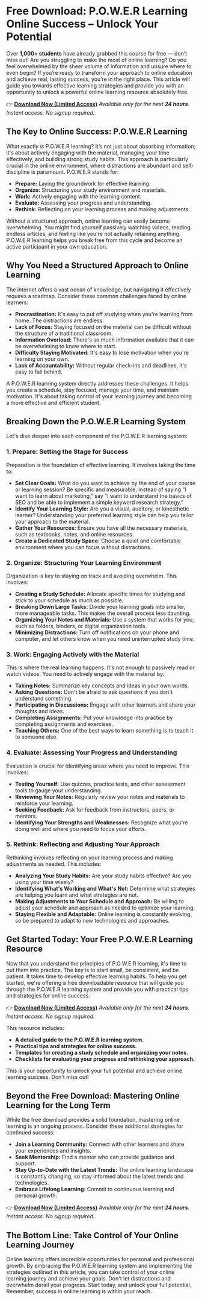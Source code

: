 # Free Download: P.O.W.E.R Learning Online Success – Unlock Your Potential

Over **1,000+ students** have already grabbed this course for free — don’t miss out! Are you struggling to make the most of online learning? Do you feel overwhelmed by the sheer volume of information and unsure where to even begin? If you’re ready to transform your approach to online education and achieve real, lasting success, you’re in the right place. This article will guide you towards effective learning strategies and provide you with an opportunity to unlock a powerful online learning resource absolutely free.

👉 [**Download Now (Limited Access)**](https://udemywork.com/p-o-w-e-r-learning-online-success)
_Available only for the next **24 hours**. Instant access. No signup required._

## The Key to Online Success: P.O.W.E.R Learning

What exactly *is* P.O.W.E.R learning? It’s not just about absorbing information; it's about actively engaging with the material, managing your time effectively, and building strong study habits. This approach is particularly crucial in the online environment, where distractions are abundant and self-discipline is paramount. P.O.W.E.R stands for:

*   **Prepare:** Laying the groundwork for effective learning.
*   **Organize:** Structuring your study environment and materials.
*   **Work:** Actively engaging with the learning content.
*   **Evaluate:** Assessing your progress and understanding.
*   **Rethink:** Reflecting on your learning process and making adjustments.

Without a structured approach, online learning can easily become overwhelming. You might find yourself passively watching videos, reading endless articles, and feeling like you're not actually retaining anything. P.O.W.E.R learning helps you break free from this cycle and become an active participant in your own education.

## Why You Need a Structured Approach to Online Learning

The internet offers a vast ocean of knowledge, but navigating it effectively requires a roadmap. Consider these common challenges faced by online learners:

*   **Procrastination:** It's easy to put off studying when you're learning from home. The distractions are endless.
*   **Lack of Focus:** Staying focused on the material can be difficult without the structure of a traditional classroom.
*   **Information Overload:** There's so much information available that it can be overwhelming to know where to start.
*   **Difficulty Staying Motivated:** It's easy to lose motivation when you're learning on your own.
*   **Lack of Accountability:** Without regular check-ins and deadlines, it's easy to fall behind.

A P.O.W.E.R learning system directly addresses these challenges. It helps you create a schedule, stay focused, manage your time, and maintain motivation. It's about taking control of your learning journey and becoming a more effective and efficient student.

## Breaking Down the P.O.W.E.R Learning System

Let's dive deeper into each component of the P.O.W.E.R learning system:

### 1. Prepare: Setting the Stage for Success

Preparation is the foundation of effective learning. It involves taking the time to:

*   **Set Clear Goals:** What do you want to achieve by the end of your course or learning session? Be specific and measurable. Instead of saying "I want to learn about marketing," say "I want to understand the basics of SEO and be able to implement a simple keyword research strategy."
*   **Identify Your Learning Style:** Are you a visual, auditory, or kinesthetic learner? Understanding your preferred learning style can help you tailor your approach to the material.
*   **Gather Your Resources:** Ensure you have all the necessary materials, such as textbooks, notes, and online resources.
*   **Create a Dedicated Study Space:** Choose a quiet and comfortable environment where you can focus without distractions.

### 2. Organize: Structuring Your Learning Environment

Organization is key to staying on track and avoiding overwhelm. This involves:

*   **Creating a Study Schedule:** Allocate specific times for studying and stick to your schedule as much as possible.
*   **Breaking Down Large Tasks:** Divide your learning goals into smaller, more manageable tasks. This makes the overall process less daunting.
*   **Organizing Your Notes and Materials:** Use a system that works for you, such as folders, binders, or digital organization tools.
*   **Minimizing Distractions:** Turn off notifications on your phone and computer, and let others know when you need uninterrupted study time.

### 3. Work: Engaging Actively with the Material

This is where the real learning happens. It's not enough to passively read or watch videos. You need to actively engage with the material by:

*   **Taking Notes:** Summarize key concepts and ideas in your own words.
*   **Asking Questions:** Don't be afraid to ask questions if you don't understand something.
*   **Participating in Discussions:** Engage with other learners and share your thoughts and ideas.
*   **Completing Assignments:** Put your knowledge into practice by completing assignments and exercises.
*   **Teaching Others:** One of the best ways to learn something is to teach it to someone else.

### 4. Evaluate: Assessing Your Progress and Understanding

Evaluation is crucial for identifying areas where you need to improve. This involves:

*   **Testing Yourself:** Use quizzes, practice tests, and other assessment tools to gauge your understanding.
*   **Reviewing Your Notes:** Regularly review your notes and materials to reinforce your learning.
*   **Seeking Feedback:** Ask for feedback from instructors, peers, or mentors.
*   **Identifying Your Strengths and Weaknesses:** Recognize what you're doing well and where you need to focus your efforts.

### 5. Rethink: Reflecting and Adjusting Your Approach

Rethinking involves reflecting on your learning process and making adjustments as needed. This includes:

*   **Analyzing Your Study Habits:** Are your study habits effective? Are you using your time wisely?
*   **Identifying What's Working and What's Not:** Determine what strategies are helping you learn and what strategies are not.
*   **Making Adjustments to Your Schedule and Approach:** Be willing to adjust your schedule and approach as needed to optimize your learning.
*   **Staying Flexible and Adaptable:** Online learning is constantly evolving, so be prepared to adapt to new technologies and approaches.

## Get Started Today: Your Free P.O.W.E.R Learning Resource

Now that you understand the principles of P.O.W.E.R learning, it's time to put them into practice. The key is to start small, be consistent, and be patient. It takes time to develop effective learning habits. To help you get started, we're offering a free downloadable resource that will guide you through the P.O.W.E.R learning system and provide you with practical tips and strategies for online success.

👉 [**Download Now (Limited Access)**](https://udemywork.com/p-o-w-e-r-learning-online-success)
_Available only for the next **24 hours**. Instant access. No signup required._

This resource includes:

*   **A detailed guide to the P.O.W.E.R learning system.**
*   **Practical tips and strategies for online success.**
*   **Templates for creating a study schedule and organizing your notes.**
*   **Checklists for evaluating your progress and rethinking your approach.**

This is your opportunity to unlock your full potential and achieve online learning success. Don't miss out!

## Beyond the Free Download: Mastering Online Learning for the Long Term

While the free download provides a solid foundation, mastering online learning is an ongoing process. Consider these additional strategies for continued success:

*   **Join a Learning Community:** Connect with other learners and share your experiences and insights.
*   **Seek Mentorship:** Find a mentor who can provide guidance and support.
*   **Stay Up-to-Date with the Latest Trends:** The online learning landscape is constantly changing, so stay informed about the latest trends and technologies.
*   **Embrace Lifelong Learning:** Commit to continuous learning and personal growth.

👉 [**Download Now (Limited Access)**](https://udemywork.com/p-o-w-e-r-learning-online-success)
_Available only for the next **24 hours**. Instant access. No signup required._

## The Bottom Line: Take Control of Your Online Learning Journey

Online learning offers incredible opportunities for personal and professional growth. By embracing the P.O.W.E.R learning system and implementing the strategies outlined in this article, you can take control of your online learning journey and achieve your goals. Don't let distractions and overwhelm derail your progress. Start today, and unlock your full potential. Remember, success in online learning is within your reach.
